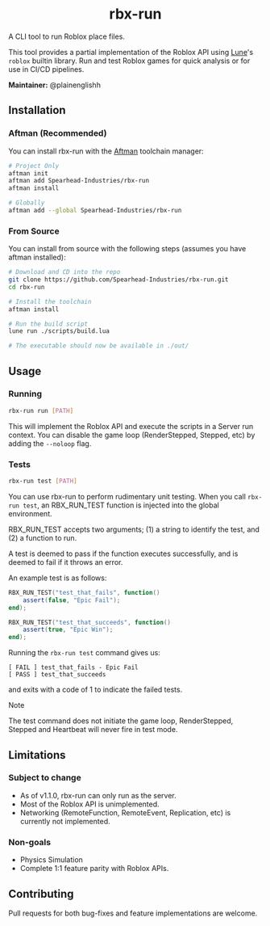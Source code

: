 <div align="center">

# rbx-run

</div>

A CLI tool to run Roblox place files.

This tool provides a partial implementation of the Roblox API using [Lune](https://github.com/lune-org/lune)'s `roblox` builtin library. Run and test Roblox games for quick analysis or for use in CI/CD pipelines.

**Maintainer:** @plainenglishh

## Installation

### Aftman (Recommended)

You can install rbx-run with the [Aftman](https://github.com/LPGhatguy/aftman) toolchain manager:

```bash
# Project Only
aftman init
aftman add Spearhead-Industries/rbx-run
aftman install

# Globally
aftman add --global Spearhead-Industries/rbx-run
```

### From Source

You can install from source with the following steps (assumes you have aftman installed):

```bash
# Download and CD into the repo
git clone https://github.com/Spearhead-Industries/rbx-run.git
cd rbx-run

# Install the toolchain
aftman install

# Run the build script
lune run ./scripts/build.lua

# The executable should now be available in ./out/
```

## Usage

### Running

```bash
rbx-run run [PATH]
```

This will implement the Roblox API and execute the scripts in a Server run context.
You can disable the game loop (RenderStepped, Stepped, etc) by adding the `--noloop` flag.

### Tests

```bash
rbx-run test [PATH]
```

You can use rbx-run to perform rudimentary unit testing. When you call `rbx-run test`, an RBX_RUN_TEST function is injected into the global environment.

RBX_RUN_TEST accepts two arguments; (1) a string to identify the test, and (2) a function to run.

A test is deemed to pass if the function executes successfully, and is deemed to fail if it throws an error.

An example test is as follows:

```lua
RBX_RUN_TEST("test_that_fails", function()
    assert(false, "Epic Fail");
end);

RBX_RUN_TEST("test_that_succeeds", function()
    assert(true, "Epic Win");
end);
```

Running the `rbx-run test` command gives us:

```raw
[ FAIL ] test_that_fails - Epic Fail
[ PASS ] test_that_succeeds 
```

and exits with a code of 1 to indicate the failed tests.

> [!NOTE]  
> The test command does not initiate the game loop, RenderStepped, Stepped and Heartbeat will never fire in test mode.

## Limitations

### Subject to change

- As of v1.1.0, rbx-run can only run as the server.
- Most of the Roblox API is unimplemented.
- Networking (RemoteFunction, RemoteEvent, Replication, etc) is currently not implemented.

### Non-goals

- Physics Simulation
- Complete 1:1 feature parity with Roblox APIs.

## Contributing

Pull requests for both bug-fixes and feature implementations are welcome.
